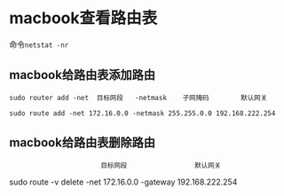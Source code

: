 # macbook查看路由表

命令`netstat -nr`

## macbook给路由表添加路由

```
sudo router add -net  目标网段   -netmask    子网掩码        默认网关

sudo route add -net 172.16.0.0 -netmask 255.255.0.0 192.168.222.254
```

## macbook给路由表删除路由
                           目标网段                 默认网关
sudo route -v delete -net 172.16.0.0 -gateway 192.168.222.254